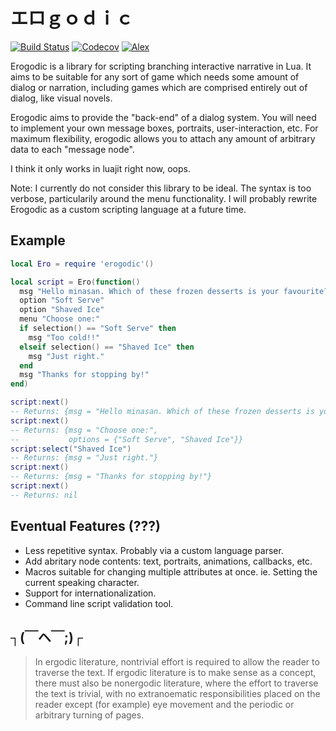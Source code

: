 # エロｇｏｄｉｃ

[![Build Status](https://travis-ci.org/oniietzschan/erogodic.svg?branch=master)](https://travis-ci.org/oniietzschan/erogodic)
[![Codecov](https://codecov.io/gh/oniietzschan/erogodic/branch/master/graph/badge.svg)](https://codecov.io/gh/oniietzschan/erogodic)
[![Alex](https://img.shields.io/badge/alex-never_racist-brightgreen.svg)](http://alexjs.com/)

Erogodic is a library for scripting branching interactive narrative in Lua. It aims to be suitable for any sort of game which needs some amount of dialog or narration, including games which are comprised entirely out of dialog, like visual novels.

Erogodic aims to provide the "back-end" of a dialog system. You will need to implement your own message boxes, portraits, user-interaction, etc. For maximum flexibility, erogodic allows you to attach any amount of arbitrary data to each "message node".

I think it only works in luajit right now, oops.

Note: I currently do not consider this library to be ideal. The syntax is too verbose, particularily around the menu functionality. I will probably rewrite Erogodic as a custom scripting language at a future time.

## Example

```lua
local Ero = require 'erogodic'()

local script = Ero(function()
  msg "Hello minasan. Which of these frozen desserts is your favourite?"
  option "Soft Serve"
  option "Shaved Ice"
  menu "Choose one:"
  if selection() == "Soft Serve" then
    msg "Too cold!!"
  elseif selection() == "Shaved Ice" then
    msg "Just right."
  end
  msg "Thanks for stopping by!"
end)

script:next()
-- Returns: {msg = "Hello minasan. Which of these frozen desserts is your favourite?"}
script:next()
-- Returns: {msg = "Choose one:",
--           options = {"Soft Serve", "Shaved Ice"}}
script:select("Shaved Ice")
-- Returns: {msg = "Just right."}
script:next()
-- Returns: {msg = "Thanks for stopping by!"}
script:next()
-- Returns: nil
```

## Eventual Features (???)
* Less repetitive syntax. Probably via a custom language parser.
* Add abritary node contents: text, portraits, animations, callbacks, etc.
* Macros suitable for changing multiple attributes at once. ie. Setting the current speaking character.
* Support for internationalization.
* Command line script validation tool.

##  ┐(￣ヘ￣;)┌

> In ergodic literature, nontrivial effort is required to allow the reader to traverse the text. If ergodic literature is to make sense as a concept, there must also be nonergodic literature, where the effort to traverse the text is trivial, with no extranoematic responsibilities placed on the reader except (for example) eye movement and the periodic or arbitrary turning of pages.

